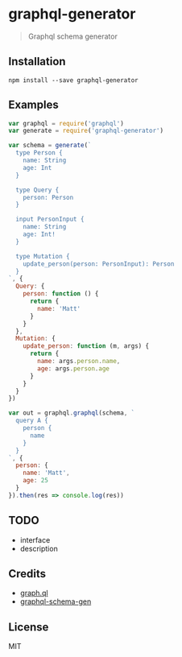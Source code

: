 # graphql-generator
> Graphql schema generator


## Installation

    npm install --save graphql-generator


## Examples

```js
var graphql = require('graphql')
var generate = require('graphql-generator')

var schema = generate(`
  type Person {
    name: String
    age: Int
  }

  type Query {
    person: Person
  }

  input PersonInput {
    name: String
    age: Int!
  }

  type Mutation {
    update_person(person: PersonInput): Person
  }
`, {
  Query: {
    person: function () {
      return {
        name: 'Matt'
      }
    }
  },
  Mutation: {
    update_person: function (m, args) {
      return {
        name: args.person.name,
        age: args.person.age
      }
    }
  }
})

var out = graphql.graphql(schema, `
  query A {
    person {
      name
    }
  }
`, {
  person: {
    name: 'Matt',
    age: 25
  }
}).then(res => console.log(res))
```

## TODO

* interface
* description

## Credits

* [graph.ql](https://github.com/matthewmueller/graph.ql)
* [graphql-schema-gen](https://github.com/ForbesLindesay/graphql-schema-gen)


## License

MIT
